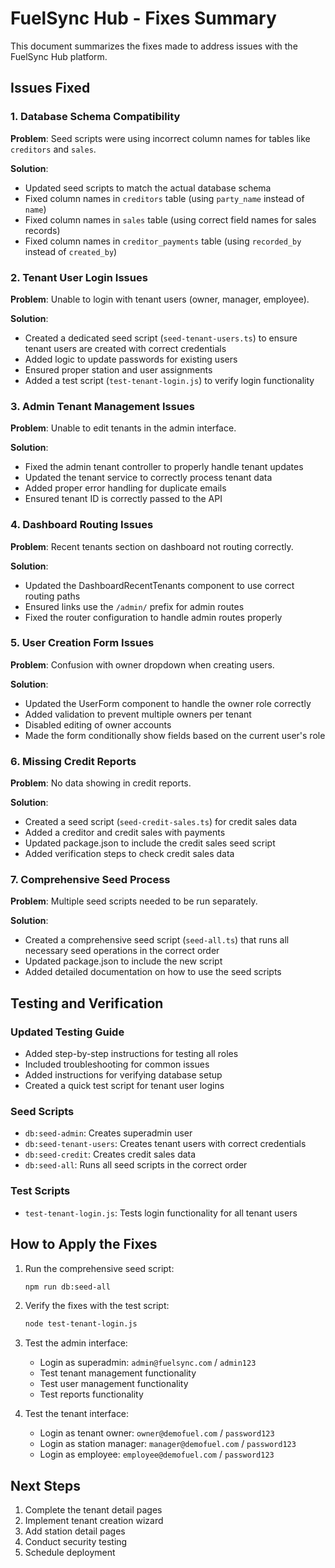 # FuelSync Hub - Fixes Summary

This document summarizes the fixes made to address issues with the FuelSync Hub platform.

## Issues Fixed

### 1. Database Schema Compatibility

**Problem**: Seed scripts were using incorrect column names for tables like `creditors` and `sales`.

**Solution**:
- Updated seed scripts to match the actual database schema
- Fixed column names in `creditors` table (using `party_name` instead of `name`)
- Fixed column names in `sales` table (using correct field names for sales records)
- Fixed column names in `creditor_payments` table (using `recorded_by` instead of `created_by`)

### 2. Tenant User Login Issues

**Problem**: Unable to login with tenant users (owner, manager, employee).

**Solution**:
- Created a dedicated seed script (`seed-tenant-users.ts`) to ensure tenant users are created with correct credentials
- Added logic to update passwords for existing users
- Ensured proper station and user assignments
- Added a test script (`test-tenant-login.js`) to verify login functionality

### 3. Admin Tenant Management Issues

**Problem**: Unable to edit tenants in the admin interface.

**Solution**:
- Fixed the admin tenant controller to properly handle tenant updates
- Updated the tenant service to correctly process tenant data
- Added proper error handling for duplicate emails
- Ensured tenant ID is correctly passed to the API

### 4. Dashboard Routing Issues

**Problem**: Recent tenants section on dashboard not routing correctly.

**Solution**:
- Updated the DashboardRecentTenants component to use correct routing paths
- Ensured links use the `/admin/` prefix for admin routes
- Fixed the router configuration to handle admin routes properly

### 5. User Creation Form Issues

**Problem**: Confusion with owner dropdown when creating users.

**Solution**:
- Updated the UserForm component to handle the owner role correctly
- Added validation to prevent multiple owners per tenant
- Disabled editing of owner accounts
- Made the form conditionally show fields based on the current user's role

### 6. Missing Credit Reports

**Problem**: No data showing in credit reports.

**Solution**:
- Created a seed script (`seed-credit-sales.ts`) for credit sales data
- Added a creditor and credit sales with payments
- Updated package.json to include the credit sales seed script
- Added verification steps to check credit sales data

### 7. Comprehensive Seed Process

**Problem**: Multiple seed scripts needed to be run separately.

**Solution**:
- Created a comprehensive seed script (`seed-all.ts`) that runs all necessary seed operations in the correct order
- Updated package.json to include the new script
- Added detailed documentation on how to use the seed scripts

## Testing and Verification

### Updated Testing Guide

- Added step-by-step instructions for testing all roles
- Included troubleshooting for common issues
- Added instructions for verifying database setup
- Created a quick test script for tenant user logins

### Seed Scripts

- `db:seed-admin`: Creates superadmin user
- `db:seed-tenant-users`: Creates tenant users with correct credentials
- `db:seed-credit`: Creates credit sales data
- `db:seed-all`: Runs all seed scripts in the correct order

### Test Scripts

- `test-tenant-login.js`: Tests login functionality for all tenant users

## How to Apply the Fixes

1. Run the comprehensive seed script:
   ```bash
   npm run db:seed-all
   ```

2. Verify the fixes with the test script:
   ```bash
   node test-tenant-login.js
   ```

3. Test the admin interface:
   - Login as superadmin: `admin@fuelsync.com` / `admin123`
   - Test tenant management functionality
   - Test user management functionality
   - Test reports functionality

4. Test the tenant interface:
   - Login as tenant owner: `owner@demofuel.com` / `password123`
   - Login as station manager: `manager@demofuel.com` / `password123`
   - Login as employee: `employee@demofuel.com` / `password123`

## Next Steps

1. Complete the tenant detail pages
2. Implement tenant creation wizard
3. Add station detail pages
4. Conduct security testing
5. Schedule deployment